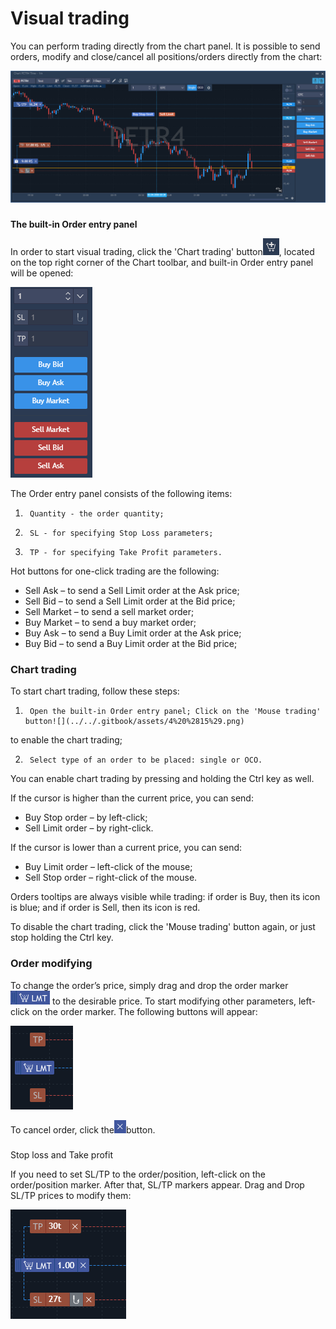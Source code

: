 # Visual trading

You can perform trading directly from the chart panel. It is possible to send orders, modify and close/cancel all positions/orders directly from the chart:

![](../../.gitbook/assets/web-vis%20%281%29.png)

### 
**The built-in Order entry panel** 

In order to start visual trading, click the 'Chart trading' button![](../../.gitbook/assets/2%20%2837%29.png), 
located on the top right corner of the Chart toolbar, and built-in Order entry panel will be opened:

![](../../.gitbook/assets/3%20%2844%29.png)


The Order entry panel consists of the following items:

1.      Quantity - the order quantity;

2.      SL - for specifying Stop Loss parameters;

3.      TP - for specifying Take Profit parameters.

Hot buttons for one-click trading are the following:

* Sell Ask – to send a Sell Limit order at the Ask price;
* Sell Bid – to send a Sell Limit order at the Bid price;
* Sell Market – to send a sell market order;
* Buy Market – to send a buy market order;
* Buy Ask – to send a Buy Limit order at the Ask price;
* Buy Bid – to send a Buy Limit order at the Bid price;

### Chart trading

To start chart trading, follow these steps:

1.      Оpen the built-in Order entry panel; Click on the 'Mouse trading' button![](../../.gitbook/assets/4%20%2815%29.png)
to enable the chart trading;

2.      Select type of an order to be placed: single or OCO.

You can enable chart trading by pressing and holding the Ctrl key as well.

If the cursor is higher than the current price, you can send:

* Buy Stop order – by left-click;
* Sell Limit order – by right-click.

If the cursor is lower than a current price, you can send:

* Buy Limit order – left-click of the mouse;
* Sell Stop order – right-click of the mouse.

Orders tooltips are always visible while trading: if order is Buy, then its icon is blue; and if order is Sell, then its icon is red.

To disable the chart trading, click the 'Mouse trading' button again, or just stop holding the Ctrl key.

### Order modifying

To change the order’s price, simply drag and drop the order marker![](../../.gitbook/assets/5%20%2822%29.png)
to the desirable price. To start modifying other parameters, left-click on the order marker. The following buttons will appear:

![](../../.gitbook/assets/6%20%2827%29.png)

To cancel order, click the![](../../.gitbook/assets/7%20%2820%29.png)button.

### 
Stop loss and Take profit

If you need to set SL/TP to the order/position, left-click on the order/position marker. After that, SL/TP markers appear. Drag and Drop SL/TP prices to modify them:

![](../../.gitbook/assets/8%20%2816%29.png)



